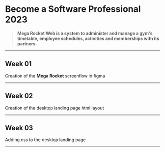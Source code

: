# **Become a Software Professional 2023**

> **Mega Rocket Web is a system to administer and manage a gym's timetable, employee schedules, activities and memberships with its partners.**

---

## **Week 01**

Creation of the **Mega Rocket** screenflow in figma

---

## **Week 02**

Creation of the desktop landing page html layout

---

## **Week 03**

Adding css to the desktop landing page

---
